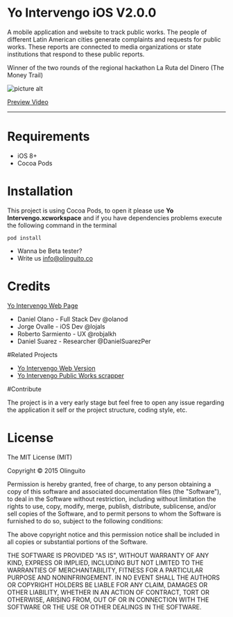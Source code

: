 # Yo Intervengo iOS V2.0.0 

A mobile application and website to track public works. The people of different Latin American cities generate complaints and requests for public works. These reports are connected to media organizations or state institutions that respond to these public reports.

Winner of the two rounds of the regional hackathon La Ruta del Dinero (The Money Trail)

![picture alt](http://i.imgur.com/TEavgW0l.png "Yo Intervengo Look and feel")

[Preview Video](http://youtu.be/_DioG7gQm3Q)

- - - -

# Requirements

* iOS 8+
* Cocoa Pods

# Installation

This project is using Cocoa Pods, to open it please use **Yo Intervengo.xcworkspace** and if you have dependencies problems execute the following command in the terminal

`pod install`


* Wanna be Beta tester?
* Write us info@olinguito.co


# Credits
[Yo Intervengo Web Page](http://yointervengo.co/)

* Daniel Olano - Full Stack Dev @olanod
* Jorge Ovalle - iOS Dev @lojals
* Roberto Sarmiento - UX @robjalkh
* Daniel Suarez - Researcher @DanielSuarezPer

#Related Projects

* [Yo Intervengo Web Version](https://github.com/Olinguito/yo-intervengo)
* [Yo Intervengo Public Works scrapper](https://github.com/Olinguito/YoIntervengoWebScraper)

#Contribute

The project is in a very early stage but feel free to open any issue regarding the application it self or the project structure, coding style, etc.

# License

The MIT License (MIT)

Copyright © 2015 Olinguito

Permission is hereby granted, free of charge, to any person obtaining a copy
of this software and associated documentation files (the "Software"), to deal
in the Software without restriction, including without limitation the rights
to use, copy, modify, merge, publish, distribute, sublicense, and/or sell
copies of the Software, and to permit persons to whom the Software is
furnished to do so, subject to the following conditions:

The above copyright notice and this permission notice shall be included in
all copies or substantial portions of the Software.

THE SOFTWARE IS PROVIDED "AS IS", WITHOUT WARRANTY OF ANY KIND, EXPRESS OR
IMPLIED, INCLUDING BUT NOT LIMITED TO THE WARRANTIES OF MERCHANTABILITY,
FITNESS FOR A PARTICULAR PURPOSE AND NONINFRINGEMENT. IN NO EVENT SHALL THE
AUTHORS OR COPYRIGHT HOLDERS BE LIABLE FOR ANY CLAIM, DAMAGES OR OTHER
LIABILITY, WHETHER IN AN ACTION OF CONTRACT, TORT OR OTHERWISE, ARISING FROM,
OUT OF OR IN CONNECTION WITH THE SOFTWARE OR THE USE OR OTHER DEALINGS IN
THE SOFTWARE.